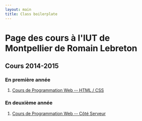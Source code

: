 ```yaml
---
layout: main
title: Class boilerplate
---
```


# Page des cours à l'IUT de Montpellier de Romain Lebreton

## Cours 2014-2015

### En première année

1. [Cours de Programmation Web -- HTML / CSS](./ProgWeb-HTMLCSS/)

### En deuxième année

1. [Cours de Programmation Web -- Côté Serveur](./ProgWeb-CoteServeur/)
<!-- 1. [Cours de Programmation Web -- Client Riche](./ProgWeb-ClientRiche/) -->

